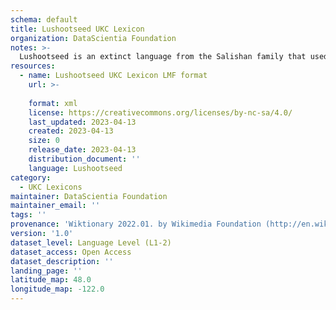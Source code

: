 ```yaml
---
schema: default
title: Lushootseed UKC Lexicon
organization: DataScientia Foundation
notes: >-
  Lushootseed is an extinct language from the Salishan family that used to be spoken in North America. The UKC Lexicon of Lushootseed is represented as a lexico-semantic network. It consists of words, word senses, synsets, as well as sense-level and synset-level relationships
resources:
  - name: Lushootseed UKC Lexicon LMF format
    url: >-
      
    format: xml
    license: https://creativecommons.org/licenses/by-nc-sa/4.0/
    last_updated: 2023-04-13
    created: 2023-04-13
    size: 0
    release_date: 2023-04-13
    distribution_document: ''
    language: Lushootseed
category:
  - UKC Lexicons
maintainer: DataScientia Foundation
maintainer_email: ''
tags: ''
provenance: 'Wiktionary 2022.01. by Wikimedia Foundation (http://en.wiktionary.org); CogNet 2.1 by Khuyagbaatar Batsuren, National University of Mongolia (http://cognet.ukc.disi.unitn.it); Native Languages of the Americas 2021.11. by Laura Redish and Orrin Lewis (http://www.native-languages.org); Princeton WordNet 2.1 by Princeton University (https://wordnet.princeton.edu)'
version: '1.0'
dataset_level: Language Level (L1-2)
dataset_access: Open Access
dataset_description: ''
landing_page: ''
latitude_map: 48.0
longitude_map: -122.0
---
```

